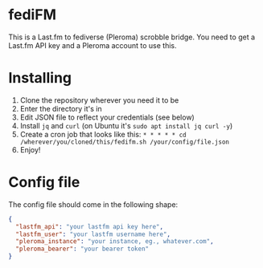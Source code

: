 # fediFM

This is a Last.fm to fediverse (Pleroma) scrobble bridge. You need to get a Last.fm API key and a Pleroma account to use this.

# Installing

1. Clone the repository wherever you need it to be
2. Enter the directory it's in
3. Edit JSON file to reflect your credentials (see below)
4. Install `jq` and `curl` (on Ubuntu it's `sudo apt install jq curl -y`)
5. Create a cron job that looks like this: `* * * * * cd /wherever/you/cloned/this/fedifm.sh /your/config/file.json`
6. Enjoy!

# Config file

The config file should come in the following shape:

```json
{
  "lastfm_api": "your lastfm api key here",
  "lastfm_user": "your lastfm username here",
  "pleroma_instance": "your instance, eg., whatever.com",
  "pleroma_bearer": "your bearer token"
}
```
